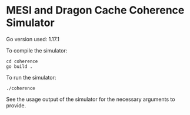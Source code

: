 # MESI and Dragon Cache Coherence Simulator
Go version used: 1.17.1

To compile the simulator:
```
cd coherence
go build . 
```

To run the simulator:
```
./coherence
```

See the usage output of the simulator for the necessary arguments to provide.